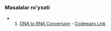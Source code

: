 ### Masalalar ro'yxati

- 1. [DNA to RNA Conversion](8_kyu/dna_rna.dart) - [Codewars Link](https://www.codewars.com/kata/5556282156230d0e5e000089)